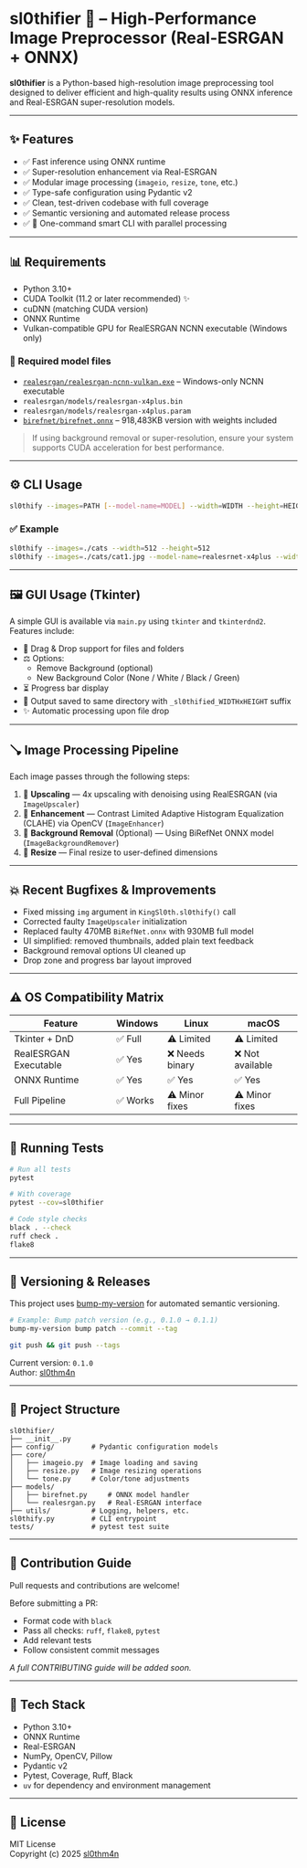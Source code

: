 # sl0thifier 🦥 – High-Performance Image Preprocessor (Real-ESRGAN + ONNX)

**sl0thifier** is a Python-based high-resolution image preprocessing tool designed to deliver efficient and high-quality results using ONNX inference and Real-ESRGAN super-resolution models.

---

## ✨ Features

- ✅ Fast inference using ONNX runtime  
- ✅ Super-resolution enhancement via Real-ESRGAN  
- ✅ Modular image processing (`imageio`, `resize`, `tone`, etc.)  
- ✅ Type-safe configuration using Pydantic v2  
- ✅ Clean, test-driven codebase with full coverage  
- ✅ Semantic versioning and automated release process  
- ✅ 🧠 One-command smart CLI with parallel processing  

---

## 📊 Requirements

- Python 3.10+
- CUDA Toolkit (11.2 or later recommended) ✨
- cuDNN (matching CUDA version)
- ONNX Runtime
- Vulkan-compatible GPU for RealESRGAN NCNN executable (Windows only)

### 🔗 Required model files
- [`realesrgan/realesrgan-ncnn-vulkan.exe`](https://github.com/xinntao/Real-ESRGAN/releases/download/v0.2.5.0/realesrgan-ncnn-vulkan-20220424-windows.zip) – Windows-only NCNN executable
- `realesrgan/models/realesrgan-x4plus.bin`
- `realesrgan/models/realesrgan-x4plus.param`
- [`birefnet/birefnet.onnx`](https://github.com/ZhengPeng7/BiRefNet/releases/download/v1/BiRefNet-general-resolution_512x512-fp16-epoch_216.onnx) – 918,483KB version with weights included

> If using background removal or super-resolution, ensure your system supports CUDA acceleration for best performance.

---

## ⚙️ CLI Usage

```bash
sl0thify --images=PATH [--model-name=MODEL] --width=WIDTH --height=HEIGHT [--output-dir=OUTDIR]
```

### ✅ Example

```bash
sl0thify --images=./cats --width=512 --height=512
sl0thify --images=./cats/cat1.jpg --model-name=realesrnet-x4plus --width=256 --height=256 --output-dir=./out
```

---

## 🖼 GUI Usage (Tkinter)

A simple GUI is available via `main.py` using `tkinter` and `tkinterdnd2`. Features include:

- 💾 Drag & Drop support for files and folders
- ⚖️ Options:
  - Remove Background (optional)
  - New Background Color (None / White / Black / Green)
- ⏳ Progress bar display
- 📂 Output saved to same directory with `_sl0thified_WIDTHxHEIGHT` suffix
- ✨ Automatic processing upon file drop

---

## 🪠 Image Processing Pipeline

Each image passes through the following steps:

1. 🔹 **Upscaling** — 4x upscaling with denoising using RealESRGAN (via `ImageUpscaler`)
2. 🔹 **Enhancement** — Contrast Limited Adaptive Histogram Equalization (CLAHE) via OpenCV (`ImageEnhancer`)
3. 🔹 **Background Removal** (Optional) — Using BiRefNet ONNX model (`ImageBackgroundRemover`)
4. 🔹 **Resize** — Final resize to user-defined dimensions

---

## 💥 Recent Bugfixes & Improvements

- Fixed missing `img` argument in `KingSl0th.sl0thify()` call
- Corrected faulty `ImageUpscaler` initialization
- Replaced faulty 470MB `BiRefNet.onnx` with 930MB full model
- UI simplified: removed thumbnails, added plain text feedback
- Background removal options UI cleaned up
- Drop zone and progress bar layout improved

---

## ⚠️ OS Compatibility Matrix

| Feature               | Windows | Linux          | macOS          |
|----------------------|---------|----------------|----------------|
| Tkinter + DnD        | ✅ Full  | ⚠ Limited       | ⚠ Limited       |
| RealESRGAN Executable| ✅ Yes   | ❌ Needs binary | ❌ Not available |
| ONNX Runtime         | ✅ Yes   | ✅ Yes         | ✅ Yes         |
| Full Pipeline        | ✅ Works| ⚠ Minor fixes   | ⚠ Minor fixes   |

---

## 🔪 Running Tests

```bash
# Run all tests
pytest

# With coverage
pytest --cov=sl0thifier

# Code style checks
black . --check
ruff check .
flake8
```

---

## 🚀 Versioning & Releases

This project uses [bump-my-version](https://github.com/callowayproject/bump-my-version) for automated semantic versioning.

```bash
# Example: Bump patch version (e.g., 0.1.0 → 0.1.1)
bump-my-version bump patch --commit --tag

git push && git push --tags
```

Current version: `0.1.0`  
Author: [sl0thm4n](https://github.com/sl0thm4n)

---

## 📁 Project Structure

```
sl0thifier/
├── __init__.py
├── config/         # Pydantic configuration models
├── core/
│   ├── imageio.py  # Image loading and saving
│   ├── resize.py   # Image resizing operations
│   └── tone.py     # Color/tone adjustments
├── models/
│   ├── birefnet.py     # ONNX model handler
│   └── realesrgan.py   # Real-ESRGAN interface
├── utils/          # Logging, helpers, etc.
sl0thify.py         # CLI entrypoint
tests/              # pytest test suite
```

---

## 🙌 Contribution Guide

Pull requests and contributions are welcome!

Before submitting a PR:

- Format code with `black`
- Pass all checks: `ruff`, `flake8`, `pytest`
- Add relevant tests
- Follow consistent commit messages

*A full CONTRIBUTING guide will be added soon.*

---

## 🧠 Tech Stack

- Python 3.10+  
- ONNX Runtime  
- Real-ESRGAN  
- NumPy, OpenCV, Pillow  
- Pydantic v2  
- Pytest, Coverage, Ruff, Black  
- `uv` for dependency and environment management  

---

## 📜 License

MIT License  
Copyright (c) 2025 [sl0thm4n](https://github.com/sl0thm4n)